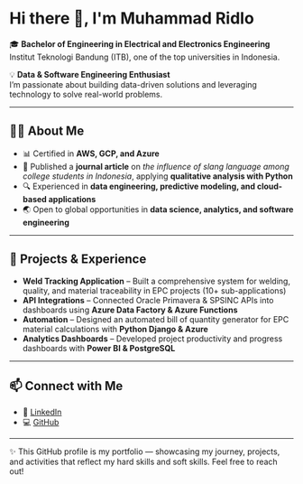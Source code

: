# Hi there 👋, I'm Muhammad Ridlo  

🎓 **Bachelor of Engineering in Electrical and Electronics Engineering**  
Institut Teknologi Bandung (ITB), one of the top universities in Indonesia.  

💡 **Data & Software Engineering Enthusiast**  
I’m passionate about building data-driven solutions and leveraging technology to solve real-world problems.  

---

## 🧑‍💻 About Me
- 📊 Certified in **AWS, GCP, and Azure**
- 📄 Published a **journal article** on *the influence of slang language among college students in Indonesia*, applying **qualitative analysis with Python**  
- 🔍 Experienced in **data engineering, predictive modeling, and cloud-based applications**  
- 🌏 Open to global opportunities in **data science, analytics, and software engineering**  

---

## 🚀 Projects & Experience
- **Weld Tracking Application** – Built a comprehensive system for welding, quality, and material traceability in EPC projects (10+ sub-applications)  
- **API Integrations** – Connected Oracle Primavera & SPSINC APIs into dashboards using **Azure Data Factory & Azure Functions**  
- **Automation** – Designed an automated bill of quantity generator for EPC material calculations with **Python Django & Azure**  
- **Analytics Dashboards** – Developed project productivity and progress dashboards with **Power BI & PostgreSQL**  

---

## 📫 Connect with Me
- 💼 [LinkedIn](https://www.linkedin.com/in/muhammad-ridlo)  
- 💻 [GitHub](https://github.com/muhridlo24)  

---

✨ This GitHub profile is my portfolio — showcasing my journey, projects, and activities that reflect my hard skills and soft skills. Feel free to reach out!  
